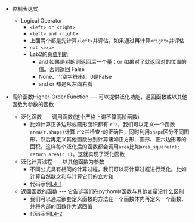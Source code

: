 - 控制表达式
	- Logical Operator
		- `<left> or <right>` 
		- `<left> and <right>`
		- 上面两个都是先计算`<left>`并评估，如果通过再计算`<right>`并评估
		- `not <exp>`
		- Lab2的[真值判断](https://www.learncs.site/docs/curriculum-resource/cs61a/cs61a_zh/lab/lab02#q1wwpd%E7%9C%9F%E5%80%BC%E5%88%A4%E6%96%AD)
			- and 如果是对的则返回后一个量；or 如果对了就返回对的位置的值。否则返回 False
			- None、''(空字符串)、0是False
			- and or 都是从左向右看

- 高阶函数Higher-Order Function --- 可以提供泛化功能，返回函数或以其他函数为参数的函数
	- 泛化函数 --- 调用函数(这个严格上讲不算高阶函数)
		- 比如计算正多边形或圆形面积都有 `r^2`，我们可以定义一个函数`area(r,shape)`计算 `r^2`并检查`r`的正确性，同时利用`shape`区分不同图形，然后再定义其他函数分别计算诸如正方形、圆形、正六边形等的面积。这样每个泛化后的函数都会调用`area`比如`area_square(r): return area(r,1)`。这就实现了泛化函数
	- 泛化计算过程 --- 以其他函数为参数
		- 不同公式具有相同的计算过程，我们可以将计算过程进行泛化。比如计算自然数之和与计算它们的立方和
		- 代码示例[L4-1](L4-1.md)
	- 返回函数的函数 --- 它告诉我们在python中函数与其他变量没什么区别
		- 我们可以通过嵌套定义函数的方法在一个函数体内再定义一个函数，并将内部的函数作为返回值
		- 代码示例[L4-2](L4-2.md)